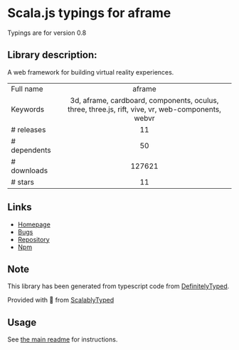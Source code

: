 
# Scala.js typings for aframe

Typings are for version 0.8

## Library description:
A web framework for building virtual reality experiences.

|                    |                 |
| ------------------ | :-------------: |
| Full name          | aframe |
| Keywords           | 3d, aframe, cardboard, components, oculus, three, three.js, rift, vive, vr, web-components, webvr |
| # releases         | 11 |
| # dependents       | 50 |
| # downloads        | 127621 |
| # stars            | 11 |

## Links
- [Homepage](https://aframe.io/)
- [Bugs](https://github.com/aframevr/aframe/issues)
- [Repository](https://github.com/aframevr/aframe)
- [Npm](https://www.npmjs.com/package/aframe)
    


## Note
This library has been generated from typescript code from [DefinitelyTyped](https://definitelytyped.org).

Provided with :purple_heart: from [ScalablyTyped](https://github.com/oyvindberg/ScalablyTyped)

## Usage
See [the main readme](../../readme.md) for instructions.


